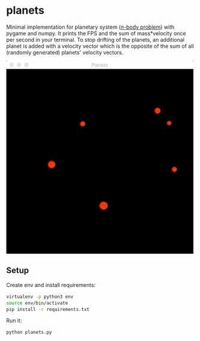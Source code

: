 # planets
Minimal implementation for planetary system ([_n_-body problem](https://en.wikipedia.org/wiki/N-body_problem)) with pygame and numpy. It prints the FPS and the sum of mass*velocity once per second in your terminal. To stop drifting of the planets, an additional planet is added with a velocity vector which is the opposite of the sum of all (randomly generated) planets' velocity vectors.

![planets demo](demo.gif)

## Setup
Create env and install requirements:

```bash
virtualenv -p python3 env
source env/bin/activate
pip install -r requirements.txt
```

Run it:

```bash
python planets.py
```